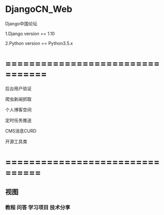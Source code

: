 # DjangoCN_Web
Django中国论坛

1.Django version == 1.10

2.Python version == Python3.5.x

# =================================
  后台用户验证

  爬虫新闻抓取

  个人博客空间

  定时任务推送

  CMS消息CURD

  开源工具类
# ================================ 
## 视图
### 教程 问答 学习项目 技术分享
